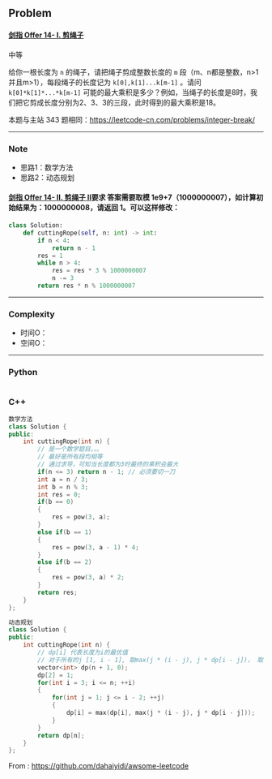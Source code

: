 ## Problem

#### [剑指 Offer 14- I. 剪绳子](https://leetcode-cn.com/problems/jian-sheng-zi-lcof/)

中等

给你一根长度为 `n` 的绳子，请把绳子剪成整数长度的 `m` 段（m、n都是整数，n>1并且m>1），每段绳子的长度记为 `k[0],k[1]...k[m-1]` 。请问 `k[0]*k[1]*...*k[m-1]` 可能的最大乘积是多少？例如，当绳子的长度是8时，我们把它剪成长度分别为2、3、3的三段，此时得到的最大乘积是18。

本题与主站 343 题相同：https://leetcode-cn.com/problems/integer-break/

------

### Note

- 思路1：数学方法
- 思路2：动态规划

#### [剑指 Offer 14- II. 剪绳子 II](https://leetcode-cn.com/problems/jian-sheng-zi-ii-lcof/)要求 答案需要取模 1e9+7（1000000007），如计算初始结果为：1000000008，请返回 1。可以这样修改：

```python
class Solution:
    def cuttingRope(self, n: int) -> int:
        if n < 4:
            return n - 1
        res = 1
        while n > 4:
            res = res * 3 % 1000000007
            n -= 3
        return res * n % 1000000007
```



------

### Complexity

- 时间O：
- 空间O：

------

### Python

```python

```

### C++

```C++
数学方法
class Solution {
public:
    int cuttingRope(int n) {
        // 是一个数学题目。。。
        // 最好是所有段均相等
        // 通过求导，可知当长度都为3时最终的乘积会最大
        if(n <= 3) return n - 1; // 必须要切一刀
        int a = n / 3;
        int b = n % 3;
        int res = 0;
        if(b == 0)
        {
            res = pow(3, a);
        }
        else if(b == 1)
        {
            res = pow(3, a - 1) * 4;
        }
        else if(b == 2)
        {
            res = pow(3, a) * 2;
        }
        return res;
    }
};

动态规划
class Solution {
public:
    int cuttingRope(int n) {
        // dp[i] 代表长度为i的最优值
        // 对于所有的j [1, i - 1], 取max(j * (i - j), j * dp[i - j])， 取所有j对应值的最大值
        vector<int> dp(n + 1, 0);
        dp[2] = 1;
        for(int i = 3; i <= n; ++i)
        {
            for(int j = 1; j <= i - 2; ++j)
            {
                dp[i] = max(dp[i], max(j * (i - j), j * dp[i - j]));
            }
        }
        return dp[n];
    }
};
```



From : https://github.com/dahaiyidi/awsome-leetcode
